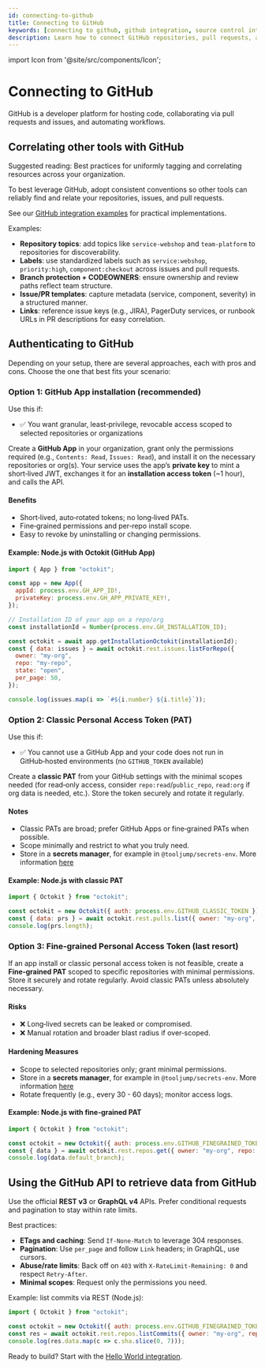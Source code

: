```yaml
---
id: connecting-to-github
title: Connecting to GitHub
keywords: [connecting to github, github integration, source control integration, repository integration, tooljump github]
description: Learn how to connect GitHub repositories, pull requests, and issues with ToolJump to improve developer workflow and eliminate context switching.
---
```


import Icon from '@site/src/components/Icon';

# Connecting to GitHub

<Icon name="github" size={32} /> GitHub is a developer platform for hosting code, collaborating via pull requests and issues, and automating workflows.

## Correlating other tools with GitHub

Suggested reading: Best practices for uniformly tagging and correlating resources across your organization.

To best leverage GitHub, adopt consistent conventions so other tools can reliably find and relate your repositories, issues, and pull requests.

See our [GitHub integration examples](/integrations) for practical implementations.

Examples:
- <Icon name="link" size={16} /> **Repository topics**: add topics like `service-webshop` and `team-platform` to repositories for discoverability.  
- <Icon name="link" size={16} /> **Labels**: use standardized labels such as `service:webshop`, `priority:high`, `component:checkout` across issues and pull requests.  
- <Icon name="link" size={16} /> **Branch protection + CODEOWNERS**: ensure ownership and review paths reflect team structure.  
- <Icon name="link" size={16} /> **Issue/PR templates**: capture metadata (service, component, severity) in a structured manner.  
- <Icon name="link" size={16} /> **Links**: reference issue keys (e.g., JIRA), PagerDuty services, or runbook URLs in PR descriptions for easy correlation.

## Authenticating to GitHub

Depending on your setup, there are several approaches, each with pros and cons. Choose the one that best fits your scenario:

### Option 1: GitHub App installation (recommended)

Use this if:
- ✅ You want granular, least‑privilege, revocable access scoped to selected repositories or organizations

Create a **GitHub App** in your organization, grant only the permissions required (e.g., `Contents: Read`, `Issues: Read`), and install it on the necessary repositories or org(s). Your service uses the app’s **private key** to mint a short‑lived JWT, exchanges it for an **installation access token** (~1 hour), and calls the API.

#### Benefits
- Short‑lived, auto‑rotated tokens; no long‑lived PATs.  
- Fine‑grained permissions and per‑repo install scope.  
- Easy to revoke by uninstalling or changing permissions.  

#### Example: Node.js with Octokit (GitHub App)
```js
import { App } from "octokit";

const app = new App({
  appId: process.env.GH_APP_ID!,
  privateKey: process.env.GH_APP_PRIVATE_KEY!,
});

// Installation ID of your app on a repo/org
const installationId = Number(process.env.GH_INSTALLATION_ID);

const octokit = await app.getInstallationOctokit(installationId);
const { data: issues } = await octokit.rest.issues.listForRepo({
  owner: "my-org",
  repo: "my-repo",
  state: "open",
  per_page: 50,
});

console.log(issues.map(i => `#${i.number} ${i.title}`));
```

### Option 2: Classic Personal Access Token (PAT)

Use this if:
- ✅ You cannot use a GitHub App and your code does not run in GitHub‑hosted environments (no `GITHUB_TOKEN` available)

Create a **classic PAT** from your GitHub settings with the minimal scopes needed (for read‑only access, consider `repo:read`/`public_repo`, `read:org` if org data is needed, etc.). Store the token securely and rotate it regularly.

#### Notes
- Classic PATs are broad; prefer GitHub Apps or fine‑grained PATs when possible.  
- Scope minimally and restrict to what you truly need.  
- Store in a **secrets manager**, for example in `@tooljump/secrets-env`. More information [here](../writing-integrations/secrets.md)

#### Example: Node.js with classic PAT
```js
import { Octokit } from "octokit";

const octokit = new Octokit({ auth: process.env.GITHUB_CLASSIC_TOKEN });
const { data: prs } = await octokit.rest.pulls.list({ owner: "my-org", repo: "my-repo", state: "open" });
console.log(prs.length);
```

### Option 3: Fine‑grained Personal Access Token (last resort)

If an app install or classic personal access token is not feasible, create a **Fine‑grained PAT** scoped to specific repositories with minimal permissions. Store it securely and rotate regularly. Avoid classic PATs unless absolutely necessary.

#### Risks
- ❌ Long‑lived secrets can be leaked or compromised.  
- ❌ Manual rotation and broader blast radius if over‑scoped.  

#### Hardening Measures
- Scope to selected repositories only; grant minimal permissions.  
- Store in a **secrets manager**, for example in `@tooljump/secrets-env`. More information [here](../writing-integrations/secrets.md)  
- Rotate frequently (e.g., every 30 - 60 days); monitor access logs.  

#### Example: Node.js with fine‑grained PAT
```js
import { Octokit } from "octokit";

const octokit = new Octokit({ auth: process.env.GITHUB_FINEGRAINED_TOKEN });
const { data } = await octokit.rest.repos.get({ owner: "my-org", repo: "my-repo" });
console.log(data.default_branch);
```

## Using the GitHub API to retrieve data from GitHub

Use the official **REST v3** or **GraphQL v4** APIs. Prefer conditional requests and pagination to stay within rate limits.

Best practices:
- **ETags and caching**: Send `If-None-Match` to leverage 304 responses.  
- **Pagination**: Use `per_page` and follow `Link` headers; in GraphQL, use cursors.  
- **Abuse/rate limits**: Back off on `403` with `X-RateLimit-Remaining: 0` and respect `Retry-After`.  
- **Minimal scopes**: Request only the permissions you need.  

Example: list commits via REST (Node.js):
```js
import { Octokit } from "octokit";

const octokit = new Octokit({ auth: process.env.GITHUB_FINEGRAINED_TOKEN || process.env.GITHUB_CLASSIC_TOKEN });
const res = await octokit.rest.repos.listCommits({ owner: "my-org", repo: "my-repo", per_page: 20 });
console.log(res.data.map(c => c.sha.slice(0, 7)));
```

Ready to build? Start with the [Hello World integration](/docs/writing-integrations/hello-world).
